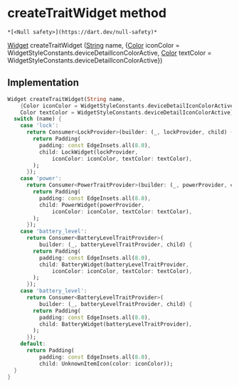 


# createTraitWidget method




    *[<Null safety>](https://dart.dev/null-safety)*




[Widget](https://api.flutter.dev/flutter/widgets/Widget-class.html) createTraitWidget
([String](https://api.flutter.dev/flutter/dart-core/String-class.html) name, {[Color](https://api.flutter.dev/flutter/dart-ui/Color-class.html) iconColor = WidgetStyleConstants.deviceDetailIconColorActive, [Color](https://api.flutter.dev/flutter/dart-ui/Color-class.html) textColor = WidgetStyleConstants.deviceDetailIconColorActive})








## Implementation

```dart
Widget createTraitWidget(String name,
    {Color iconColor = WidgetStyleConstants.deviceDetailIconColorActive,
    Color textColor = WidgetStyleConstants.deviceDetailIconColorActive}) {
  switch (name) {
    case 'lock':
      return Consumer<LockProvider>(builder: (_, lockProvider, child) {
        return Padding(
          padding: const EdgeInsets.all(8.0),
          child: LockWidget(lockProvider,
              iconColor: iconColor, textColor: textColor),
        );
      });
    case 'power':
      return Consumer<PowerTraitProvider>(builder: (_, powerProvider, child) {
        return Padding(
          padding: const EdgeInsets.all(8.0),
          child: PowerWidget(powerProvider,
              iconColor: iconColor, textColor: textColor),
        );
      });
    case 'battery_level':
      return Consumer<BatteryLevelTraitProvider>(
          builder: (_, batteryLevelTraitProvider, child) {
        return Padding(
          padding: const EdgeInsets.all(8.0),
          child: BatteryWidget(batteryLevelTraitProvider,
              iconColor: iconColor, textColor: textColor),
        );
      });
    case 'battery_level':
      return Consumer<BatteryLevelTraitProvider>(
          builder: (_, batteryLevelTraitProvider, child) {
        return Padding(
          padding: const EdgeInsets.all(8.0),
          child: BatteryWidget(batteryLevelTraitProvider),
        );
      });
    default:
      return Padding(
          padding: const EdgeInsets.all(8.0),
          child: UnknownItemIcon(color: iconColor));
  }
}
```







